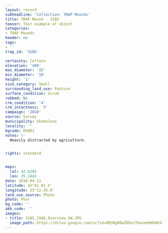 ```yaml
---
layout: record
subheadline: 'Collection: TRAP Mounds'
title: TRAP Mound - 3185
teaser: Test example of object
categories:
- TRAP Mounds
header: no
tags:
- ''
trap_id: '3185'

certainty: Certain
elevation: '490'
max_diameter: '15'
min_diameter: '10'
height: '1'
size_category: Small
surrounding_land_use: Pasture
surface_condition: Scrub
robbed: No
crm_condition: '4'
crm_intactness: '3'
campaign: '2010'
source: Survey
municipality: Skobelevo
locality: ''
bgcode: DS001
notes: |-
  Heavily distracted by agriculture.


rights: standard


maps:
  lat: 42.6285
  lon: 25.2442
date: 2018-04-11
latitude: 42°41.01.5'
longitude: 25°12.45.0'
land_use_source: Photo
photo: Poor
bg_code: ''
akb_code: ''
images:
- title: 3185_3186_Overview_SW.JPG
  image_path: https://drive.google.com/uc?id=0B3Rg88wZDQscTkoxemhWVWtGTDA
---
```

